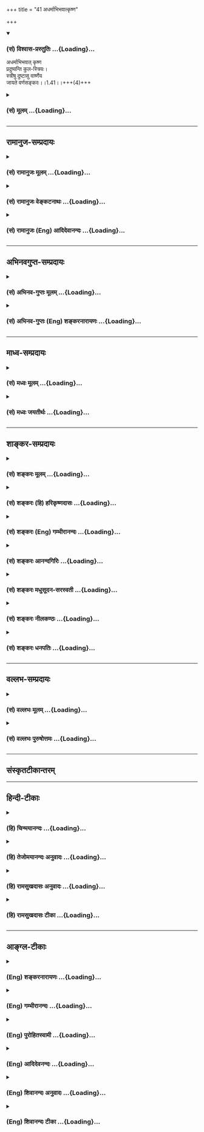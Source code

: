 +++
title = "41 अधर्माभिभवात्कृष्ण"

+++
<div class="js_include" newlevelforh1="3" title="(सं) विश्वास-प्रस्तुतिः" unfilled url="/purANam/mahAbhAratam/06-bhIShma-parva/02-bhagavad-gItA-parva/saMskRtam/vishvAsa-prastutiH/01_arjuna-viShAda-yogaH/41_adharmAbhibhavAtk.md">
<details open><summary><h3>(सं) विश्वास-प्रस्तुतिः ...{Loading}...</h3></summary>

अधर्माभिभवात् कृष्ण  
प्रदुष्यन्ति कुल-स्त्रियः।  
स्त्रीषु दुष्टासु वार्ष्णेय  
जायते वर्णसङ्करः।।1.41।।+++(4)+++
</details>
</div>
<div class="js_include collapsed" newlevelforh1="3" title="(सं) मूलम्" unfilled url="/purANam/mahAbhAratam/06-bhIShma-parva/02-bhagavad-gItA-parva/saMskRtam/mUlam/01_arjuna-viShAda-yogaH/41_adharmAbhibhavAtk.md">
<details><summary><h3>(सं) मूलम् ...{Loading}...</h3></summary>

अधर्माभिभवात्कृष्ण प्रदुष्यन्ति कुलस्त्रियः।  
स्त्रीषु दुष्टासु वार्ष्णेय जायते वर्णसङ्करः।।1.41।।
</details>
</div>


_________________
## रामानुज-सम्प्रदायः
<div class="js_include collapsed" newlevelforh1="3" title="(सं) रामानुजः मूलम्" unfilled url="/purANam/mahAbhAratam/06-bhIShma-parva/02-bhagavad-gItA-parva/saMskRtam/rAmAnujaH/mUlam/01_arjuna-viShAda-yogaH/41_adharmAbhibhavAtk.md">
<details><summary><h3>(सं) रामानुजः मूलम् ...{Loading}...</h3></summary>

।।1.41।। अर्जुन उवाच संजय उवाच स तु पार्थो महामनाः परमकारुणिको
दीर्घबन्धुः परमधार्मिकः सभ्रातृको भवद्भिः अतिघोरैः मारणैः जतुगृहादिभिः
असकृद् वञ्चितः अपि परमपुरुषसहायः अपि हनिष्यमाणान् भवदीयान् विलोक्य
बन्धुस्नेहेन परमया च कृपया धर्माधर्मभयेन च अतिमात्रस्विन्नसर्वगात्रः
सर्वथा अहं न योत्स्यामि इति उक्त्वा बन्धुविश्लेषजनितशोकसंविग्नमानसः सशरं
चापं विसृज्य रथोपस्थे उपाविशत्।  

</details>
</div>
<div class="js_include collapsed" newlevelforh1="3" title="(सं) रामानुजः वेङ्कटनाथः" unfilled url="/purANam/mahAbhAratam/06-bhIShma-parva/02-bhagavad-gItA-parva/saMskRtam/rAmAnujaH/venkaTanAthaH/01_arjuna-viShAda-yogaH/41_adharmAbhibhavAtk.md">
<details><summary><h3>(सं) रामानुजः वेङ्कटनाथः ...{Loading}...</h3></summary>

  
  
।।1.41।। प्रदुष्यन्ति इति कायिकदोषोक्तिः।  
  
  

</details>
</div>
<div class="js_include collapsed" newlevelforh1="3" title="(सं) रामानुजः (Eng) आदिदेवानन्दः" unfilled url="/purANam/mahAbhAratam/06-bhIShma-parva/02-bhagavad-gItA-parva/saMskRtam/rAmAnujaH/english/AdidevAnandaH/01_arjuna-viShAda-yogaH/41_adharmAbhibhavAtk.md">
<details><summary><h3>(सं) रामानुजः (Eng) आदिदेवानन्दः ...{Loading}...</h3></summary>

1.26 - 1.47 Arjuna said - Sanjaya said Sanjaya continued: The
high-minded Arjuna, extremely kind, deeply friendly, and supremely
righteous, having brothers like himself, though repeatedly deceived by
the treacherous attempts of your people like burning in the lac-house
etc., and therefore fit to be killed by him with the help of the Supreme
Person, nevertheless said, 'I will not fight.' He felt weak, overcome as
he was by his love and extreme compassion for his relatives. He was also
filled with fear, not knowing what was righteous and what unrighteous.
His mind was tortured by grief, because of the thought of future
separation from his relations. So he threw away his bow and arrow and
sat on the chariot as if to fast to death.

</details>
</div>


_________________
## अभिनवगुप्त-सम्प्रदायः
<div class="js_include collapsed" newlevelforh1="3" title="(सं) अभिनव-गुप्तः मूलम्" unfilled url="/purANam/mahAbhAratam/06-bhIShma-parva/02-bhagavad-gItA-parva/saMskRtam/abhinava-guptaH/mUlam/01_arjuna-viShAda-yogaH/41_adharmAbhibhavAtk.md">
<details><summary><h3>(सं) अभिनव-गुप्तः मूलम् ...{Loading}...</h3></summary>

।।1.35 1.44।। निहत्येत्यादि। आततायिनां हनने पापमेव कर्तृ। अतोऽयमर्थः
पापेन तावदेतेऽस्मच्छत्रवो हताः परतन्त्रीकृताः। तांश्च निहत्यास्मानपि
पापमाश्रयेत् +++(S omits पापम्)+++। पापमत्र लोभादिवशात् +++(S लोभवशात्)+++
कुलक्षयादिदोषादर्शनम् +++(S दोषदर्शनम्)+++। अत एव कुलादिधर्माणामुपक्षेपं +++(K
कुलक्षयादि N क्षेपकम्)+++ करोति स्वजनं हि कथमित्यादिना।  

</details>
</div>
<div class="js_include collapsed" newlevelforh1="3" title="(सं) अभिनव-गुप्तः (Eng) शङ्करनारायणः" unfilled url="/purANam/mahAbhAratam/06-bhIShma-parva/02-bhagavad-gItA-parva/saMskRtam/abhinava-guptaH/english/shankaranArAyaNaH/01_arjuna-viShAda-yogaH/41_adharmAbhibhavAtk.md">
<details><summary><h3>(सं) अभिनव-गुप्तः (Eng) शङ्करनारायणः ...{Loading}...</h3></summary>

1.35 1.44 Nihatya etc. upto anususruma. Sin alone is the agent in the
act of slaying these desperadoes. Therefore here the idea is this :
These ememies of ours have been slain, i.e., have been take possession
of, by sin. Sin would come to us also after slaying them. Sin in this
context is the disregard, on account of greed etc., to the injurious
conseences like the ruination of the family and the like. That is why
Arjuna makes a specific mention of the \[ruin of the\] family etc., and
of its duties in the passage 'How by slaying my own kinsmen etc'. The
act of slaying, undertaken with an individualizing idea about its
result, and with a particularizing idea about the person to be slain, is
a great sin. To say this very thing precisely and to indicate the
intensity of his own agony, Arjuna says only to himself \[see next
sloka\]:

</details>
</div>


_________________
## माध्व-सम्प्रदायः
<div class="js_include collapsed" newlevelforh1="3" title="(सं) मध्वः मूलम्" unfilled url="/purANam/mahAbhAratam/06-bhIShma-parva/02-bhagavad-gItA-parva/saMskRtam/madhvaH/mUlam/01_arjuna-viShAda-yogaH/41_adharmAbhibhavAtk.md">
<details><summary><h3>(सं) मध्वः मूलम् ...{Loading}...</h3></summary>

  
  
।।1.41।। Sri Madhvacharya did not comment on this sloka. The commentary
starts from 2.11.  
  

</details>
</div>
<div class="js_include collapsed" newlevelforh1="3" title="(सं) मध्वः जयतीर्थः" unfilled url="/purANam/mahAbhAratam/06-bhIShma-parva/02-bhagavad-gItA-parva/saMskRtam/madhvaH/jayatIrthaH/01_arjuna-viShAda-yogaH/41_adharmAbhibhavAtk.md">
<details><summary><h3>(सं) मध्वः जयतीर्थः ...{Loading}...</h3></summary>

  
  
।।1.41।। Sri Jayatirtha did not comment on this sloka. The commentary
starts from 2.11.  
  

</details>
</div>


_________________
## शाङ्कर-सम्प्रदायः
<div class="js_include collapsed" newlevelforh1="3" title="(सं) शङ्करः मूलम्" unfilled url="/purANam/mahAbhAratam/06-bhIShma-parva/02-bhagavad-gItA-parva/saMskRtam/shankaraH/mUlam/01_arjuna-viShAda-yogaH/41_adharmAbhibhavAtk.md">
<details><summary><h3>(सं) शङ्करः मूलम् ...{Loading}...</h3></summary>

1.41 Sri Sankaracharya did not comment on this sloka. The commentary
starts from 2.10.  
  

</details>
</div>
<div class="js_include collapsed" newlevelforh1="3" title="(सं) शङ्करः (हि) हरिकृष्णदासः" unfilled url="/purANam/mahAbhAratam/06-bhIShma-parva/02-bhagavad-gItA-parva/saMskRtam/shankaraH/hindI/harikRShNadAsaH/01_arjuna-viShAda-yogaH/41_adharmAbhibhavAtk.md">
<details><summary><h3>(सं) शङ्करः (हि) हरिकृष्णदासः ...{Loading}...</h3></summary>

।।1.41।। Sri Sankaracharya did not comment on this sloka.  
  

</details>
</div>
<div class="js_include collapsed" newlevelforh1="3" title="(सं) शङ्करः (Eng) गम्भीरानन्दः" unfilled url="/purANam/mahAbhAratam/06-bhIShma-parva/02-bhagavad-gItA-parva/saMskRtam/shankaraH/english/gambhIrAnandaH/01_arjuna-viShAda-yogaH/41_adharmAbhibhavAtk.md">
<details><summary><h3>(सं) शङ्करः (Eng) गम्भीरानन्दः ...{Loading}...</h3></summary>

1.41 Sri Sankaracharya did not comment on this sloka. The commentary
starts from 2.10.

</details>
</div>
<div class="js_include collapsed" newlevelforh1="3" title="(सं) शङ्करः आनन्दगिरिः" unfilled url="/purANam/mahAbhAratam/06-bhIShma-parva/02-bhagavad-gItA-parva/saMskRtam/shankaraH/AnandagiriH/01_arjuna-viShAda-yogaH/41_adharmAbhibhavAtk.md">
<details><summary><h3>(सं) शङ्करः आनन्दगिरिः ...{Loading}...</h3></summary>

।।1.41।। वर्णसंकरस्य दोषपर्यवसायितामादर्शयति **संकर इति।**
कुलक्षयकराणां दोषान्तरं समुच्चिनोति **पतन्तीति।** कुलक्षयकृतां पितरो
निरयगामिनः संभवन्तीत्यत्र हेतुमाह **लुप्तेति।** पुत्रादीनां
कर्तॄणामभावाल्लुप्ता पिण्डस्योदकस्य च क्रिया येषां ते तथा। ततश्च
प्रेतत्वपरावृत्तिकारणाभावान्नरकपतनमेवावश्यकमापतेदित्यर्थः।  

</details>
</div>
<div class="js_include collapsed" newlevelforh1="3" title="(सं) शङ्करः मधुसूदन-सरस्वती" unfilled url="/purANam/mahAbhAratam/06-bhIShma-parva/02-bhagavad-gItA-parva/saMskRtam/shankaraH/madhusUdana-sarasvatI/01_arjuna-viShAda-yogaH/41_adharmAbhibhavAtk.md">
<details><summary><h3>(सं) शङ्करः मधुसूदन-सरस्वती ...{Loading}...</h3></summary>

।।1.41।। कुलस्य संकरश्च कुलघ्नानां नरकायैव भवतीत्यन्वयः। न केवलं
कुलघ्नानामेव नरकपातः किंतु तत्पितॄणामपीत्याह पतन्तीति। हिशब्दोऽप्यर्थे
हेतौ वा। पुत्रादीनां कर्तॄणामभावाल्लुप्ता पिण्डस्योदकस्य च क्रिया येषां
ते तथा कुलघ्नानां पितरः पतन्ति नरकायैवेत्यनुषङ्गः।  
  

</details>
</div>
<div class="js_include collapsed" newlevelforh1="3" title="(सं) शङ्करः नीलकण्ठः" unfilled url="/purANam/mahAbhAratam/06-bhIShma-parva/02-bhagavad-gItA-parva/saMskRtam/shankaraH/nIlakaNThaH/01_arjuna-viShAda-yogaH/41_adharmAbhibhavAtk.md">
<details><summary><h3>(सं) शङ्करः नीलकण्ठः ...{Loading}...</h3></summary>

।।1.41।। कथं तर्हि जामदग्न्येन रामेण क्षत्रियेषु हतेषु तत्स्त्रियः
पुनःपुनर्ब्राह्मणेभ्यः पुत्रान् जनयामासुरित्युपाख्यायते कथं वा
धृतराष्ट्रादीनामसंकरजत्वमित्याशङ्क्याह **पतन्तीति।** हि शब्दो वैदिकीं
प्रसिद्धिं द्योतयति। सा हिन शेषो अग्ने अन्यजातमस्ति इति श्रुतिः।
अन्यस्माज्जातं शेषोऽपत्यं नास्तीति तदर्थः। अन्योदर्यो मनसापि न मन्तव्यो
ममायं पुत्रः इति यास्कवचनाच्च। ये यजामहे इति शास्त्रात् ये वयं स्मस्ते
वयं यजामह इत्यर्थकाद्दृश्यमानस्य पित्रादेः संशयग्रस्तत्वादयं मम पितैवेति
निश्चयस्य दुःसाध्यत्वात्। मन्त्रश्चयोऽहमस्मि स सन्यजे।
ब्राह्मणेऽर्थवादश्चनचैतद्विद्मो ब्राह्मणाः स्मो वयमब्राह्मणा वा इति।
तस्माद्बीजपतेरेव पिण्डादिप्राप्तिर्नतु क्षेत्रपतेरिति
लुप्तपिण्डोदकक्रियत्वादवश्यं पितॄणां पातो भवति। क्षेत्रजपुत्रस्मृतिस्तु
इह लोके वंशस्थापनमात्रपरा नतु तेन क्षेत्रपतेः कश्चिदामुष्मिक
उपकारोऽस्ति। उदाहृतश्रुतिविरोधात्। अयं च संकरोऽस्माभिः स्वयं
कृतश्चेदवश्यमस्मान्बाधिष्यत एवेति भावः।  
  

</details>
</div>
<div class="js_include collapsed" newlevelforh1="3" title="(सं) शङ्करः धनपतिः" unfilled url="/purANam/mahAbhAratam/06-bhIShma-parva/02-bhagavad-gItA-parva/saMskRtam/shankaraH/dhanapatiH/01_arjuna-viShAda-yogaH/41_adharmAbhibhavAtk.md">
<details><summary><h3>(सं) शङ्करः धनपतिः ...{Loading}...</h3></summary>

।।1.41।। ततश्च किं स्यादत आह **अधर्मेति।**
अधर्मेणाभिभवादधर्मबाहुल्यात्कुलस्त्रियः प्रकर्षेण दुष्यन्ति दुष्टा
व्यभिचारिण्यो भवन्ति। कुलक्षयकारिपतितपतिसंबन्धादेव स्त्रीणां दुष्टत्वम्आ
शुद्धेःसंप्रतीक्ष्यो हि महापातकदूषितः इत्यादिस्मृतेरित्यपि केचत्। तासु च
दुष्टासु यत्स्यात्तदाह **स्त्रीष्विति।** स्त्रीषु दुष्टासु वर्णसंकारो
जायते। सर्वानर्थमूलभूताधर्मसाधनाद्युद्धादस्मदपकर्षणमेव कर्तुमर्हसि नतु
तत्र प्रवर्तनमिति सूचयन्नाह कृष्णेति। हे वृष्णिकुलोद्भव
कुलमर्यादाभिज्ञस्त्वमेतकथं न जानासि ज्ञात्वा च किमर्थमुपेक्षस इति
ध्वनयन्संबोधयति **वार्ष्णेयेति।  
**

</details>
</div>


_________________
## वल्लभ-सम्प्रदायः
<div class="js_include collapsed" newlevelforh1="3" title="(सं) वल्लभः मूलम्" unfilled url="/purANam/mahAbhAratam/06-bhIShma-parva/02-bhagavad-gItA-parva/saMskRtam/vallabhaH/mUlam/01_arjuna-viShAda-yogaH/41_adharmAbhibhavAtk.md">
<details><summary><h3>(सं) वल्लभः मूलम् ...{Loading}...</h3></summary>

।।1.40 1.42।। Sri Vallabhacharya did not comment on this sloka.  
  

</details>
</div>
<div class="js_include collapsed" newlevelforh1="3" title="(सं) वल्लभः पुरुषोत्तमः" unfilled url="/purANam/mahAbhAratam/06-bhIShma-parva/02-bhagavad-gItA-parva/saMskRtam/vallabhaH/puruShottamaH/01_arjuna-viShAda-yogaH/41_adharmAbhibhavAtk.md">
<details><summary><h3>(सं) वल्लभः पुरुषोत्तमः ...{Loading}...</h3></summary>

  
  
।।1.41।। तेनाग्रेऽपि कोऽपि तथा न भवतीत्याह अधर्माभिभवादिति।
अधर्माभिभवादधर्मव्याप्ताः कुलस्त्रियः प्रदुष्यन्ति व्यभिचारादिदोषयुक्ता
भवन्तीत्यर्थः। स्त्रीषु दुष्टासु जातासु वर्णसङ्करो जायते। वार्ष्णेयेति
सम्बोधनेन सत्कुलोत्पन्नानां तथात्वं कुलेऽनुचितमिति ज्ञापितम्।  
  
  
  

</details>
</div>


_________________
## संस्कृतटीकान्तरम्


_________________
## हिन्दी-टीकाः
<div class="js_include collapsed" newlevelforh1="3" title="(हि) चिन्मयानन्दः" unfilled url="/purANam/mahAbhAratam/06-bhIShma-parva/02-bhagavad-gItA-parva/hindI/chinmayAnandaH/01_arjuna-viShAda-yogaH/41_adharmAbhibhavAtk.md">
<details><summary><h3>(हि) चिन्मयानन्दः ...{Loading}...</h3></summary>

।।1.41।। अर्जुन अपने पूर्वकथित तर्क को आगे बढ़ाते हुए कहता है कि अधर्म
के बढ़ने पर समाज में धीरधीरे नैतिकता का पतन हो जायेगा और वर्णसंकर
जातियाँ उत्पन्न होंगी।  
वर्ण एक ऐसा शब्द है जिसका अर्थ विकृत हो जाने से वह आज के शिक्षित लोगों
की तीखी आलोचना का विषय बन गया है। उनकी आलोचना उचित है यदि उसका विकृत
अर्थ स्वीकृत हो। परन्तु आज वर्ण के नाम पर देश में जो कुछ होते हुये हम
देख रहे हैं वह हिन्दू जीवन पद्धति का पतित रूप है। प्राचीन काल में वर्ण
विभाग का आधार समाज के व्यक्तियों की मानसिक व बौद्धिक क्षमता और पक्वता
होती थी।  
  
बुद्धिमान तथा अध्ययन अध्यापन एवं अनुसंधान में रुचि रखने वाले लोग
ब्राह्मण कहलाते थे क्षत्रिय वे थे जिनमें राजनीति द्वारा राष्ट्र का
नेतृत्व करने की सार्मथ्य थी और जो अपने ऊपर इस कार्य का उत्तरदायित्व लेते
थे कि राष्ट्र को आन्तरिक और बाह्य आक्रमणों से बचाकर राष्ट्र में शांति और
समृद्धि लायें। कृषि और वाणिज्य के द्वारा समाज सेवा करने वालों को वैश्य
कहते थे। वे लोग जो उपयुक्त कर्मों में से कोई भी कर्म नहीं कर सकते थे
शूद्र कहे जाते थे। उनका कर्तव्य सेवा और श्रम करना था। हमारे आज के
समाजसेवक और अधिकारी वर्ग कृषक और औद्योगिक कार्यकर्त्ता आदि सभी उपर्युक्त
वर्ण व्यवस्था में आ जाते हैं।  
  
वर्णव्यवस्था को जब हम उसके व्यापक अर्थ में समझते हैं तब हमें आज भी वह
अनेक संगठनों के रूप में दिखाई देती है। अत वर्णसंकर के विरोध का अर्थ इतना
ही है कि एक विद्युत अभियन्ता शल्यकक्ष में चिकित्सक का काम करता हुआ समाज
को खतरा सिद्ध होगा तो किसी चिकित्सक को जल विद्युत योजना का प्रशासनिक एवं
योजना अधिकारी नियुक्त करने पर समाज की हानि होगी  
समाज में नैतिक पतन होने पर अनियन्त्रित वासनाओं में डूबे युवक और युवतियाँ
स्वच्छन्दता से परस्पर मिलते हैं। कामना के वश में वे सामाजिक और
सांस्कृतिक विकास का किंचित भी विचार नहीं करते। इसलिये अर्जुन को भय है कि
वर्णसंकर के कारण समाज और संस्कृति का पतन होगा।  

</details>
</div>
<div class="js_include collapsed" newlevelforh1="3" title="(हि) तेजोमयानन्दः अनुवादः" unfilled url="/purANam/mahAbhAratam/06-bhIShma-parva/02-bhagavad-gItA-parva/hindI/tejomayAnandaH/anuvAdaH/01_arjuna-viShAda-yogaH/41_adharmAbhibhavAtk.md">
<details><summary><h3>(हि) तेजोमयानन्दः अनुवादः ...{Loading}...</h3></summary>

।।1.41।। हे कृष्ण ! पाप के अधिक बढ़ जाने से कुल की स्त्रियां दूषित हो
जाती हैं, और हे वार्ष्णेय ! स्त्रियों के दूषित होने पर वर्णसंकर उत्पन्न
होता है।

</details>
</div>
<div class="js_include collapsed" newlevelforh1="3" title="(हि) रामसुखदासः अनुवादः" unfilled url="/purANam/mahAbhAratam/06-bhIShma-parva/02-bhagavad-gItA-parva/hindI/rAmasukhadAsaH/anuvAdaH/01_arjuna-viShAda-yogaH/41_adharmAbhibhavAtk.md">
<details><summary><h3>(हि) रामसुखदासः अनुवादः ...{Loading}...</h3></summary>

।।1.41।। हे कृष्ण! अधर्म के अधिक बढ़ जाने से कुल की स्त्रियाँ दूषित हो
जाती हैं; (और) हे वार्ष्णेय! स्त्रियों के दूषित होने पर वर्णसंकर पैदा हो
जाते हैं।

</details>
</div>
<div class="js_include collapsed" newlevelforh1="3" title="(हि) रामसुखदासः टीका" unfilled url="/purANam/mahAbhAratam/06-bhIShma-parva/02-bhagavad-gItA-parva/hindI/rAmasukhadAsaH/TIkA/01_arjuna-viShAda-yogaH/41_adharmAbhibhavAtk.md">
<details><summary><h3>(हि) रामसुखदासः टीका ...{Loading}...</h3></summary>

।।1.41।।***व्याख्या--*'अधर्माभिभवात्कृष्ण ৷৷. प्रदुष्यन्ति
कुलस्त्रियः'--**धर्मका पालन करनेसे अन्तःकरण शुद्ध हो जाता है। अन्तःकरण
शुद्ध होनेसे बुद्धि सात्त्विकी बन जाती है। सात्त्विकी बुद्धिमें क्या
करना चाहिये और क्या नहीं करना चाहिये इसका विवेक जाग्रत् रहता है। परन्तु
जब कुलमें अधर्म बढ़ जाता है तब आचरण अशुद्ध होने लगते हैं जिससे अन्तःकरण
अशुद्ध हो जाता है। अन्तःकरण अशुद्ध होनेसे बुद्धि तामसी बन जाती है।
बुद्धि तामसी होनेसे मनुष्य अकर्तव्यको कर्तव्य और कर्तव्यको अकर्तव्य
मानने लग जाता है अर्थात् उसमें शास्त्रमर्यादासे उलटी बातें पैदा होने लग
जाती हैं। इस विपरीत बुद्धिसे कुलकी स्त्रियाँ दूषित अर्थात् व्यभिचारिणी
हो जाती हैं।

</details>
</div>


_________________
## आङ्ग्ल-टीकाः
<div class="js_include collapsed" newlevelforh1="3" title="(Eng) शङ्करनारायणः" unfilled url="/purANam/mahAbhAratam/06-bhIShma-parva/02-bhagavad-gItA-parva/english/shankaranArAyaNaH/01_arjuna-viShAda-yogaH/41_adharmAbhibhavAtk.md">
<details><summary><h3>(Eng) शङ्करनारायणः ...{Loading}...</h3></summary>

1.41. Because of the domination of impiety, O Krsna, the women of the
family become corrupt; when the women become corrupt, O member of the
Vrsni-clan, there arises the intermixture of castes;

</details>
</div>
<div class="js_include collapsed" newlevelforh1="3" title="(Eng) गम्भीरानन्दः" unfilled url="/purANam/mahAbhAratam/06-bhIShma-parva/02-bhagavad-gItA-parva/english/gambhIrAnandaH/01_arjuna-viShAda-yogaH/41_adharmAbhibhavAtk.md">
<details><summary><h3>(Eng) गम्भीरानन्दः ...{Loading}...</h3></summary>

1.41 O Krsna, when vice predominates, the women of the family become
corrupt. O descendent of the Vrsnis, when women become corrupted, it
results in the intermingling of castes.

</details>
</div>
<div class="js_include collapsed" newlevelforh1="3" title="(Eng) पुरोहितस्वामी" unfilled url="/purANam/mahAbhAratam/06-bhIShma-parva/02-bhagavad-gItA-parva/english/purohitasvAmI/01_arjuna-viShAda-yogaH/41_adharmAbhibhavAtk.md">
<details><summary><h3>(Eng) पुरोहितस्वामी ...{Loading}...</h3></summary>

1.41 When irreligion spreads, the women of the house begin to stray;
when they lose their purity, adulteration of the stock follows.

</details>
</div>
<div class="js_include collapsed" newlevelforh1="3" title="(Eng) आदिदेवनन्दः" unfilled url="/purANam/mahAbhAratam/06-bhIShma-parva/02-bhagavad-gItA-parva/english/AdidevanandaH/01_arjuna-viShAda-yogaH/41_adharmAbhibhavAtk.md">
<details><summary><h3>(Eng) आदिदेवनन्दः ...{Loading}...</h3></summary>

1.41 When lawlessness prevails, O Krsna, the women of the clan become
corrupt; when women become corrupt, there arises intermixture of
classes.

</details>
</div>
<div class="js_include collapsed" newlevelforh1="3" title="(Eng) शिवानन्दः अनुवादः" unfilled url="/purANam/mahAbhAratam/06-bhIShma-parva/02-bhagavad-gItA-parva/english/shivAnandaH/anuvAdaH/01_arjuna-viShAda-yogaH/41_adharmAbhibhavAtk.md">
<details><summary><h3>(Eng) शिवानन्दः अनुवादः ...{Loading}...</h3></summary>

1.41. By the prevalence of impiety, O Krishna, the women of the family
become corrupt; and , women being corrupted, O Varshenya (descendant of
Vrishni), there arises intermingling of castes.

</details>
</div>
<div class="js_include collapsed" newlevelforh1="3" title="(Eng) शिवानन्दः टीका" unfilled url="/purANam/mahAbhAratam/06-bhIShma-parva/02-bhagavad-gItA-parva/english/shivAnandaH/TIkA/01_arjuna-viShAda-yogaH/41_adharmAbhibhavAtk.md">
<details><summary><h3>(Eng) शिवानन्दः टीका ...{Loading}...</h3></summary>

1.41 अधर्माभिभवात् from the prevalence of impiety; कृष्ण O Krishna;
प्रदुष्यन्ति become corrupt; कुलस्त्रियः the women of the family;
स्त्रीषु in women; दुष्टासु (being) corrupt; वार्ष्णेय O Varshneya;
जायते arises; वर्णसङ्करः casteadmixture.No Commentary.

</details>
</div>
